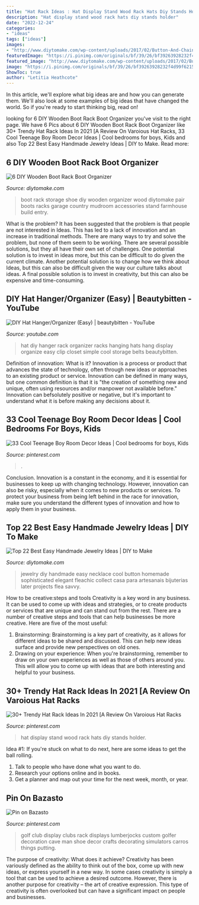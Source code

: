 ```yaml
---
title: "Hat Rack Ideas : Hat Display Stand Wood Rack Hats Diy Stands Holder"
description: "Hat display stand wood rack hats diy stands holder"
date: "2022-12-24"
categories:
- "ideas"
tags: ["ideas"]
images:
- "http://www.diytomake.com/wp-content/uploads/2017/02/Button-And-Chain-Necklace.jpg"
featuredImage: "https://i.pinimg.com/originals/bf/39/26/bf39263928232f4d99f6215780bfe7c2.jpg"
featured_image: "http://www.diytomake.com/wp-content/uploads/2017/02/Button-And-Chain-Necklace.jpg"
image: "https://i.pinimg.com/originals/bf/39/26/bf39263928232f4d99f6215780bfe7c2.jpg"
ShowToc: true
author: "Letitia Heathcote"
---
```



In this article, we'll explore what big ideas are and how you can generate them. We'll also look at some examples of big ideas that have changed the world. So if you're ready to start thinking big, read on!

	

		
looking for 6 DIY Wooden Boot Rack Boot Organizer you've visit to the right page. We have 6 Pics about 6 DIY Wooden Boot Rack Boot Organizer like 30+ Trendy Hat Rack Ideas In 2021 [A Review On Varoious Hat Racks, 33 Cool Teenage Boy Room Decor Ideas | Cool bedrooms for boys, Kids and also Top 22 Best Easy Handmade Jewelry Ideas | DIY to Make. Read more:
		
    
## 6 DIY Wooden Boot Rack Boot Organizer

<img loading=lazy src="https://www.diytomake.com/wp-content/uploads/2015/10/country-shoe-storage.jpg" onerror="this.onerror=null;this.src='https://tse3.mm.bing.net/th?id=OIP._6-GJe2KAREqUbrBTkoKfgHaHa&amp;pid=15.1';" alt="6 DIY Wooden Boot Rack Boot Organizer">

_Source: diytomake.com_

>boot rack storage shoe diy wooden organizer wood diytomake pair boots racks garage country mudroom accessories stand farmhouse build entry. 

	

What is the problem?
It has been suggested that the problem is that people are not interested in Ideas. This has led to a lack of innovation and an increase in traditional methods. There are many ways to try and solve the problem, but none of them seem to be working. There are several possible solutions, but they all have their own set of challenges. One potential solution is to invest in ideas more, but this can be difficult to do given the current climate. Another potential solution is to change how we think about Ideas, but this can also be difficult given the way our culture talks about ideas. A final possible solution is to invest in creativity, but this can also be expensive and time-consuming.

    
## DIY Hat Hanger/Organizer (Easy) | Beautybitten - YouTube

<img loading=lazy src="http://i.ytimg.com/vi/QwIPDYxyuLw/maxresdefault.jpg" onerror="this.onerror=null;this.src='https://tse4.mm.bing.net/th?id=OIP.QNjMPvcrxdURtIpHQAcWvAHaEK&amp;pid=15.1';" alt="DIY Hat Hanger/Organizer (Easy) | beautybitten - YouTube">

_Source: youtube.com_

>hat diy hanger rack organizer racks hanging hats hang display organize easy clip closet simple cool storage belts beautybitten. 

	

Definition of innovation: What is it?
Innovation is a process or product that advances the state of technology, often through new ideas or approaches to an existing product or service. Innovation can be defined in many ways, but one common definition is that it is "the creation of something new and unique, often using resources and/or manpower not available before." 
Innovation can befsolutely positive or negative, but it's important to understand what it is before making any decisions about it.

    
## 33 Cool Teenage Boy Room Decor Ideas | Cool Bedrooms For Boys, Kids

<img loading=lazy src="https://i.pinimg.com/736x/4c/b5/28/4cb52837ea0c6e67702b382bd6ae3223.jpg" onerror="this.onerror=null;this.src='https://tse1.mm.bing.net/th?id=OIP.IJ2cH9MdTln_TIXdwDas1QHaKV&amp;pid=15.1';" alt="33 Cool Teenage Boy Room Decor Ideas | Cool bedrooms for boys, Kids">

_Source: pinterest.com_

>. 

	

Conclusion.
Innovation is a constant in the economy, and it is essential for businesses to keep up with changing technology. However, innovation can also be risky, especially when it comes to new products or services. To protect your business from being left behind in the race for innovation, make sure you understand the different types of innovation and how to apply them in your business.

    
## Top 22 Best Easy Handmade Jewelry Ideas | DIY To Make

<img loading=lazy src="http://www.diytomake.com/wp-content/uploads/2017/02/Button-And-Chain-Necklace.jpg" onerror="this.onerror=null;this.src='https://tse1.mm.bing.net/th?id=OIP.ig2xmN2xoMjqUyEU1MnVmwHaJ4&amp;pid=15.1';" alt="Top 22 Best Easy Handmade Jewelry Ideas | DIY to Make">

_Source: diytomake.com_

>jewelry diy handmade easy necklace cool button homemade sophisticated elegant fleachic collect casa para artesanais bijuterias later projects flea savvy. 

	

How to be creative:steps and tools
Creativity is a key word in any business. It can be used to come up with ideas and strategies, or to create products or services that are unique and can stand out from the rest.
There are a number of creative steps and tools that can help businesses be more creative. Here are five of the most useful: 
1. Brainstorming: Brainstorming is a key part of creativity, as it allows for different ideas to be shared and discussed. This can help new ideas surface and provide new perspectives on old ones. 
2. Drawing on your experience: When you're brainstorming, remember to draw on your own experiences as well as those of others around you. This will allow you to come up with ideas that are both interesting and helpful to your business. 

    
## 30+ Trendy Hat Rack Ideas In 2021 [A Review On Varoious Hat Racks

<img loading=lazy src="https://i.pinimg.com/736x/cc/2d/24/cc2d2422982e51a06f37c0f5036075ec.jpg" onerror="this.onerror=null;this.src='https://tse1.mm.bing.net/th?id=OIP.VZzR2Cw0MjJz2U9ueyB_WQAAAA&amp;pid=15.1';" alt="30+ Trendy Hat Rack Ideas In 2021 [A Review On Varoious Hat Racks">

_Source: pinterest.com_

>hat display stand wood rack hats diy stands holder. 

	

Idea #1:
If you're stuck on what to do next, here are some ideas to get the ball rolling.
1. Talk to people who have done what you want to do.
2. Research your options online and in books.
3. Get a planner and map out your time for the next week, month, or year.

    
## Pin On Bazasto

<img loading=lazy src="https://i.pinimg.com/originals/bf/39/26/bf39263928232f4d99f6215780bfe7c2.jpg" onerror="this.onerror=null;this.src='https://tse1.mm.bing.net/th?id=OIP.r2_6EuD3TsX6BW6u7-QPYAAAAA&amp;pid=15.1';" alt="Pin on Bazasto">

_Source: pinterest.com_

>golf club display clubs rack displays lumberjocks custom golfer decoration cave man shoe decor crafts decorating simulators carros things putting. 

	

The purpose of creativity: What does it achieve?
Creativity has been variously defined as the ability to think out of the box, come up with new ideas, or express yourself in a new way. In some cases creativity is simply a tool that can be used to achieve a desired outcome. However, there is another purpose for creativity – the art of creative expression. This type of creativity is often overlooked but can have a significant impact on people and businesses.

